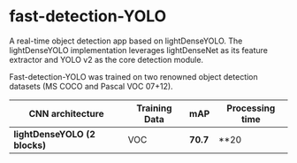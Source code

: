 # fast-detection-YOLO

A real-time object detection app based on lightDenseYOLO. The lightDenseYOLO implementation leverages lightDenseNet as its feature extractor and YOLO v2 as the core detection module.

Fast-detection-YOLO was trained on two renowned object detection datasets (MS COCO and Pascal VOC 07+12).

| CNN architecture               | Training Data  | mAP       | Processing time       |
|---------------------------     |--------------- |---------  |-----------------------|
| **lightDenseYOLO (2 blocks)**  | VOC            | **70.7**  | **20
